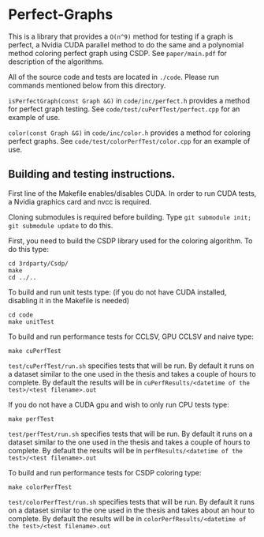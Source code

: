 # Perfect-Graphs

This is a library that provides a ```O(n^9)``` method for testing if a graph is perfect, a Nvidia CUDA parallel method to do the same and a polynomial method coloring perfect graph using CSDP. See ```paper/main.pdf``` for description of the algorithms.

All of the source code and tests are located in ```./code```. Please run commands mentioned below from this directory.

```isPerfectGraph(const Graph &G)``` in ```code/inc/perfect.h``` provides a method for perfect graph testing. See ```code/test/cuPerfTest/perfect.cpp``` for an example of use.

```color(const Graph &G)``` in ```code/inc/color.h``` provides a method for coloring perfect graphs. See ```code/test/colorPerfTest/color.cpp``` for an example of use.


## Building and testing instructions.

First line of the Makefile enables/disables CUDA. In order to run CUDA tests, a Nvidia graphics card and nvcc is required.

Cloning submodules is required before building. Type ```git submodule init; git submodule update``` to do this.

First, you need to build the CSDP library used for the coloring algorithm. To do this type:
```
cd 3rdparty/Csdp/
make
cd ../..
```

To build and run unit tests type: (if you do not have CUDA installed, disabling it in the Makefile is needed)
```
cd code
make unitTest
```

To build and run performance tests for CCLSV, GPU CCLSV and naive type:
```
make cuPerfTest
```

```test/cuPerfTest/run.sh``` specifies tests that will be run. By default it runs on a dataset similar to the one used in the thesis and takes a couple of hours to complete. By default the results will be in ```cuPerfResults/<datetime of the test>/<test filename>.out```

If you do not have a CUDA gpu and wish to only run CPU tests type:
```
make perfTest
```

```test/perfTest/run.sh``` specifies tests that will be run. By default it runs on a dataset similar to the one used in the thesis and takes a couple of hours to complete. By default the results will be in ```perfResults/<datetime of the test>/<test filename>.out```

To build and run performance tests for CSDP coloring type:
```
make colorPerfTest
```

```test/colorPerfTest/run.sh``` specifies tests that will be run. By default it runs on a dataset similar to the one used in the thesis and takes about an hour to complete. By default the results will be in ```colorPerfResults/<datetime of the test>/<test filename>.out```
